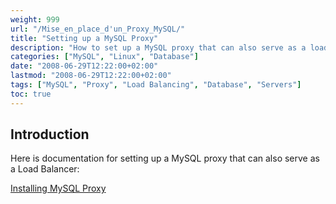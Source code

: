 ```yaml
---
weight: 999
url: "/Mise_en_place_d'un_Proxy_MySQL/"
title: "Setting up a MySQL Proxy"
description: "How to set up a MySQL proxy that can also serve as a load balancer."
categories: ["MySQL", "Linux", "Database"]
date: "2008-06-29T12:22:00+02:00"
lastmod: "2008-06-29T12:22:00+02:00"
tags: ["MySQL", "Proxy", "Load Balancing", "Database", "Servers"]
toc: true
---
```


## Introduction

Here is documentation for setting up a MySQL proxy that can also serve as a Load Balancer:

[Installing MySQL Proxy](/pdf/installing_mysql_proxy.pdf)
